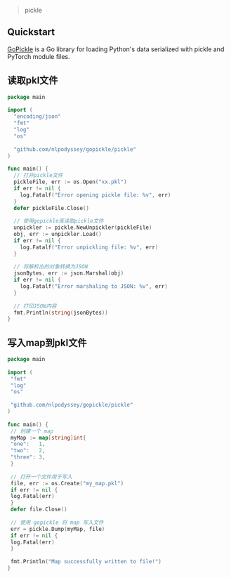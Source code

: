 > pickle

## Quickstart
[GoPickle](https://github.com/nlpodyssey/gopickle) is a Go library for loading Python's data serialized with pickle and PyTorch module files.

## 读取pkl文件

```go
package main  
  
import (  
  "encoding/json"  
  "fmt"  
  "log"  
  "os"  
  
  "github.com/nlpodyssey/gopickle/pickle"  
)  
  
func main() {  
  // 打开pickle文件  
  pickleFile, err := os.Open("xx.pkl")  
  if err != nil {  
    log.Fatalf("Error opening pickle file: %v", err)  
  }  
  defer pickleFile.Close()  
  
  // 使用gopickle库读取pickle文件  
  unpickler := pickle.NewUnpickler(pickleFile)  
  obj, err := unpickler.Load()  
  if err != nil {  
    log.Fatalf("Error unpickling file: %v", err)  
  }  
  
  // 将解析出的对象转换为JSON  
  jsonBytes, err := json.Marshal(obj)  
  if err != nil {  
    log.Fatalf("Error marshaling to JSON: %v", err)  
  }  
  
  // 打印JSON内容  
  fmt.Println(string(jsonBytes))  
}
```

## 写入map到pkl文件

```go
package main  
  
import (  
 "fmt"  
 "log"  
 "os"  
  
 "github.com/nlpodyssey/gopickle/pickle"  
)  
  
func main() {  
 // 创建一个 map  
 myMap := map[string]int{  
 "one":   1,  
 "two":   2,  
 "three": 3,  
 }  
  
 // 打开一个文件用于写入  
 file, err := os.Create("my_map.pkl")  
 if err != nil {  
 log.Fatal(err)  
 }  
 defer file.Close()  
  
 // 使用 gopickle 将 map 写入文件  
 err = pickle.Dump(myMap, file)  
 if err != nil {  
 log.Fatal(err)  
 }  
  
 fmt.Println("Map successfully written to file!")  
}
```
